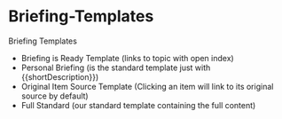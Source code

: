 # Briefing-Templates
Briefing Templates

- Briefing is Ready Template (links to topic with open index)
- Personal Briefing (is the standard template just with {{shortDescription}})
- Original Item Source Template (Clicking an item will link to its original source by default)
- Full Standard (our standard template containing the full content)